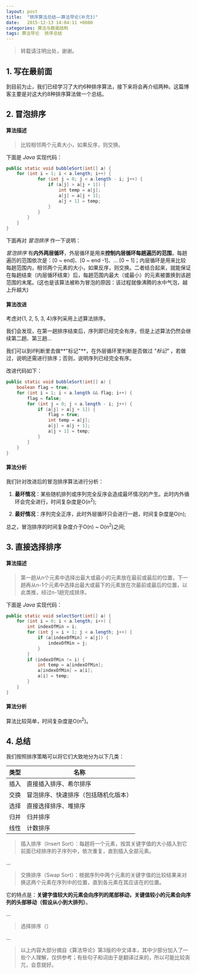 ```yaml
---
layout: post
title:  "排序算法总结——算法导论(补充3)"
date:   2015-12-13 14:04:11 +0800
categories: 算法与数据结构
tags: 算法导论  排序总结
---
```


> 转载请注明出处，谢谢。

## 1. 写在最前面

到目前为止，我们已经学习了大约6种排序算法，接下来将会再介绍两种。这篇博客主要是对这大约8种排序算法做一个总结。



## 2. 冒泡排序

#### 算法描述

> 比较相邻两个元素大小，如果反序，则交换。

下面是 *Java* 实现代码：

```java
public static void bubbleSort(int[] a) {
    for (int i = 1; i < a.length; i++) {
            for (int j = 0; j < a.length - i; j++) {
                if (a[j] > a[j + 1]) {
                    int temp = a[j];
                    a[j] = a[j + 1];
                    a[j + 1] = temp;
                }
            }
        }
    }
}
```

下面再对 *冒泡排序* 作一下说明：

*冒泡排序* 有**内外两层循环**，外层循环是用来**控制内层循环每趟遍历的范围**，每趟遍历的范围依次是：[0 ~ end]、[0 ~ end -1]、… [0 ~ 1]；内层循环是用来比较每趟范围内，相邻两个元素的大小，如果反序，则交换。二者结合起来，就能保证在每趟结束（内层循环结束）后，每趟范围内最大（或最小）的元素被置换到该趟范围的末尾。(这也是该算法被称为冒泡的原因：该过程就像沸腾的水中气泡，越上升越大)

#### 算法改进

考虑对{1, 2, 5, 3, 4}序列采用上述算法排序。

我们会发现，在第一趟排序结束后，序列即已经完全有序，但是上述算法仍然会继续第二趟、第三趟...

我们可以到if判断里去做**"标记"**，在外层循环里判断是否做过 *"标记"* ，若做过，说明还需进行排序；否则，说明序列已经完全有序。

改进代码如下：

```java
public static void bubbleSort(int[] a) {
    boolean flag = true;
    for (int i = 1; i < a.length && flag; i++) {
        flag = false;
        for (int j = 0; j < a.length - i; j++) {
            if (a[j] > a[j + 1]) {
                flag = true;
                int temp = a[j];
                a[j] = a[j + 1];
                a[j + 1] = temp;
            }
        }
    }
}
```

#### 算法分析

我们针对改进后的冒泡排序算法进行分析：

1. **最坏情况**：某些随机排列或序列完全反序会造成最坏情况的产生。此时内外循环会完全进行，时间复杂度是O(n<sup>2</sup>);

2. **最好情况**：序列完全正序，此时外层循环只会进行一趟，时间复杂度是O(n);

总之，冒泡排序的时间复杂度介于O(n) ~ O(n<sup>2</sup>)之间;


## 3. 直接选择排序

#### 算法描述

> 第一趟从n个元素中选择出最大或最小的元素放在最前或最后的位置，下一趟再从n-1个元素中选择出最大或最下的元素放在次最前或最后的位置，以此类推，经过n-1趟完成排序。

下面是 *Java* 实现代码：

```java
public static void selectSort(int[] a) {
    for (int i = 0; i < a.length; i++) {
        int indexOfMin = i;
        for (int j = i + 1; j < a.length; j++) {
            if (a[indexOfMin] > a[j]) {
                indexOfMin = j;
            }
        }
        if (indexOfMin != i) {
            int temp = a[indexOfMin];
            a[indexOfMin] = a[i];
            a[i] = temp;
        }
    }
}
```

#### 算法分析

算法比较简单，时间复杂度是O(n<sup>2</sup>)。



## 4. 总结

我们按照排序策略可以将它们大致地分为以下几类：

| 类型| 名称               			   |
|-----|------------------------------|
| 插入| 直接插入排序、希尔排序			|
| 交换| 冒泡排序、快速排序（包括随机化版本）|
| 选择| 直接选择排序、堆排序	         |
| 归并| 归并排序           			 |
| 线性| 计数排序          			|


> 插入排序（Insert Sort）：每趟将一个元素，按其关键字值的大小插入到它前面已经排序的子序列中，依次重复，直到插入全部元素。

...

>  交换排序（Swap Sort）：根据序列中两个元素的关键字值的比较结果来对换这两个元素在序列中的位置，直到各元素在其应该在的位置。

它的特点是：**关键字值较大的元素会向序列的尾部移动，关键值较小的元素会向序列的头部移动（假设从小到大排列）**。

...

> 选择排序（）

...

> 以上内容大部分摘自《算法导论》第3版的中文译本，其中少部分加入了一些个人理解，仅供参考；有些句子和词由于是翻译过来的，所以可能比较突兀，会意就好。
